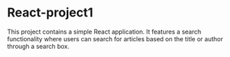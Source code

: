 # React-project1

This project contains a simple React application. It features a search functionality where users can search for articles based on the title or author through a search box.
